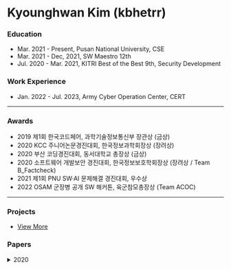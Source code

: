# Kyounghwan Kim (kbhetrr)

### Education
- Mar. 2021 - Present, Pusan National University, CSE
- Mar. 2021 - Dec, 2021, SW Maestro 12th
- Jul. 2020 - Mar. 2021, KITRI Best of the Best 9th, Security Development

### Work Experience
- Jan. 2022 - Jul. 2023, Army Cyber Operation Center, CERT
  
---

### Awards
- 2019 제1회 한국코드페어, 과학기술정보통신부 장관상 (금상)
- 2020 KCC 주니어논문경진대회, 한국정보과학회장상 (장려상)
- 2020 부산 코딩경진대회, 동서대학교 총장상 (금상)
- 2020 소프트웨어 개발보안 경진대회, 한국정보보호학회장상 (장려상 / Team B_Factcheck)
- 2021 제1회 PNU SW·AI 문제해결 경진대회, 우수상
- 2022 OSAM 군장병 공개 SW 해커톤, 육군참모총장상 (Team ACOC)

<!--
<div>
  <strong>2019</strong>
  <ul>
    <li>🥇 제1회 한국코드페어 <strong>과학기술정보통신부 장관상</strong> (금상)</li>
    <li>🥇 빅데이터 기반, 더 나은 부산만들기 <strong>부산광역시 교육감상</strong> (우수상)</li>
    <li>NYPC 넥슨 청소년 프로그래밍 챌린지 TOP 500</li>
  </ul>
  <strong>2020</strong>
  <ul>
    <li>Intel ISEF 국제과학기술경진대회 한국대표 선발전 진출 및 발표</li>
    <li>KCC 한국컴퓨터종합학술대회 논문 투고 및 발표</li>
    <li>🥉 KCC 주니어논문경진대회 <strong>한국정보과학회장상</strong> (장려상)</li>
    <li>🥇 부산 코딩경진대회 고등부 <strong>동서대학교 총장상</strong> (금상)</li>
    <li>🥉 소프트웨어 개발보안 경진대회 <strong>한국정보보호학회장상</strong> (장려상 / Team B_Factcheck)</li>
  </ul>
  <strong>2021</strong>
  <ul>
    <li>🥈 제1회 PNU SW·AI 문제해결 경진대회 <strong>우수상</strong></li>
    <li>제16회 TOPCIT 소프트웨어 역량검정 정기평가 515점 (수준 3)</li>
    <li>부산대학교 TOPCIT 성적 우수 장학생 선발</li>
  </ul>
  <strong>2022</strong>
  <ul>
    <li>🥈 OSAM 군장병 공개 SW 해커톤 <strong>육군참모총장상</strong> (Team ACOC)</li>
  </ul>
</div>
-->

---

### Projects
- [View More](https://kbhetrr.dev/project)

### Papers

<details>
  <summary>2020</summary>
  
- Building Light-weight Convolutional Neural Networks for Handwritten Chinese Character Recognition Based on Inception modules
  - [DBpia](http://www.dbpia.co.kr/journal/articleDetail?nodeId=NODE09874847)
  - [EIRIC](https://www.eiric.or.kr/literature/ser_view.php?SnxGubun=INKO&mode=total&searchCate=literature&gu=INME000G0&cmd=qryview&SnxIndxNum=234020&rownum=&totalCnt=2&rownum=2&q1_t=aW5jZXB0aW9uIOuqqOuTiA==&listUrl=L3NlYXJjaC9yZXN1bHQucGhwP1NueEd1YnVuPUlOS08mbW9kZT10b3RhbCZzZWFyY2hDYXRlPWxpdGVyYXR1cmUmcTE9aW5jZXB0aW9uKyVCOCVGMCVCNSVFMiZ4PTAmeT0w&q1=inception+%B8%F0%B5%E2&kci=)
    
</details>

<!--
---

<div align=center>

[![Hits](https://hits.seeyoufarm.com/api/count/incr/badge.svg?url=https%3A%2F%2Fgithub.com%2Fkyounghwankim&count_bg=%233D8CC8&title_bg=%23555555&icon=&icon_color=%23E7E7E7&title=hits&edge_flat=true)](https://hits.seeyoufarm.com)
![](https://img.shields.io/github/followers/kbhetrr?style=flat-square)
<br />
[![Blog Badge](http://img.shields.io/badge/-Blog-black?style=flat-square&logo=github&link=https://kbhetrr.github.io/)](https://kbhetrr.github.io/)
[![Linkedin Badge](https://img.shields.io/badge/-LinkedIn-blue?style=flat-square&logo=Linkedin&logoColor=white&link=https://www.linkedin.com/in/kbhetrr/)](https://www.linkedin.com/in/kbhetrr/)
[![Facebook Badge](https://img.shields.io/badge/-Facebook-1877f2?style=flat-square&logo=facebook&logoColor=white&link=https://www.facebook.com/kbhetrr)](https://www.facebook.com/kbhetrr)
[![Email Badge](https://img.shields.io/badge/-Naver%20Mail-brightgreen?style=flat-square&logo=Naver&logoColor=white&link=mailto:kimkh7534@naver.com)](mailto:kimkh7534@naver.com)

</div>
-->
